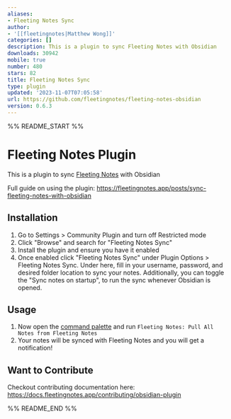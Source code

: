 ```yaml
---
aliases:
- Fleeting Notes Sync
author:
- '[[fleetingnotes|Matthew Wong]]'
categories: []
description: This is a plugin to sync Fleeting Notes with Obsidian
downloads: 30942
mobile: true
number: 480
stars: 82
title: Fleeting Notes Sync
type: plugin
updated: '2023-11-07T07:05:58'
url: https://github.com/fleetingnotes/fleeting-notes-obsidian
version: 0.6.3
---
```


%% README_START %%

# Fleeting Notes Plugin

This is a plugin to sync [Fleeting Notes](https://fleetingnotes.app/) with Obsidian

Full guide on using the plugin: https://fleetingnotes.app/posts/sync-fleeting-notes-with-obsidian

## Installation
1. Go to Settings > Community Plugin and turn off Restricted mode
2. Click "Browse" and search for "Fleeting Notes Sync"
3. Install the plugin and ensure you have it enabled
4. Once enabled click "Fleeting Notes Sync" under Plugin Options > Fleeting Notes Sync. Under here, fill in your username, password, and desired folder location to sync your notes. Additionally, you can toggle the "Sync notes on startup", to run the sync whenever Obsidian is opened.

## Usage
1. Now open the [command palette](https://help.obsidian.md/Plugins/Command+palette) and run `Fleeting Notes: Pull All Notes from Fleeting Notes`
2. Your notes will be synced with Fleeting Notes and you will get a notification!

## Want to Contribute
Checkout contributing documentation here: https://docs.fleetingnotes.app/contributing/obsidian-plugin



%% README_END %%